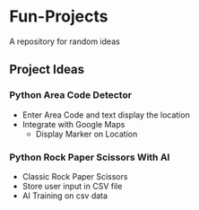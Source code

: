 # Fun-Projects
A repository for random ideas 

## Project Ideas

### Python Area Code Detector
- Enter Area Code and text display the location
- Integrate with Google Maps
  - Display Marker on Location
  
### Python Rock Paper Scissors With AI
- Classic Rock Paper Scissors
- Store user input in CSV file
- AI Training on csv data

